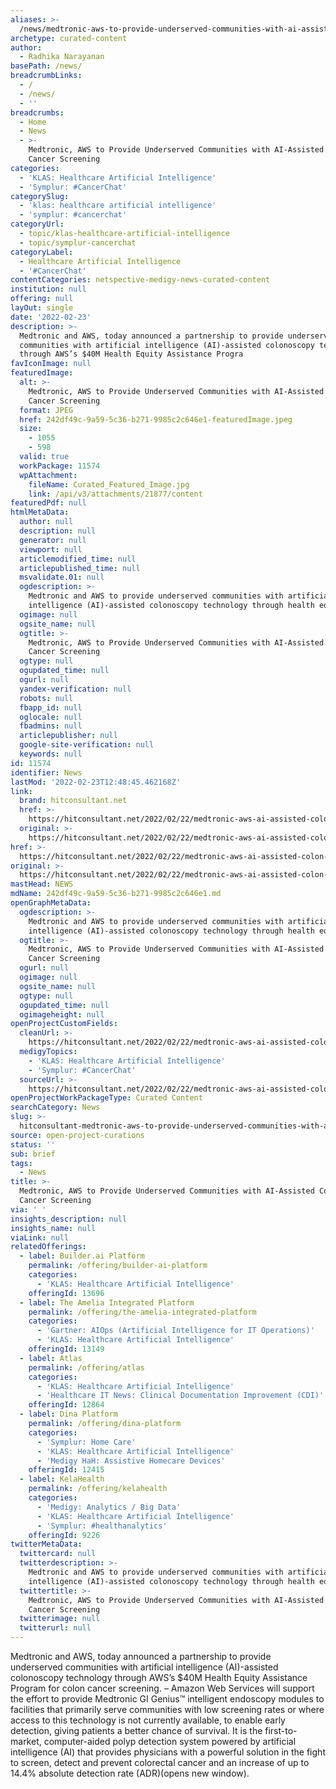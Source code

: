 ```yaml
---
aliases: >-
  /news/medtronic-aws-to-provide-underserved-communities-with-ai-assisted-colon-cancer-screening
archetype: curated-content
author:
  - Radhika Narayanan
basePath: /news/
breadcrumbLinks:
  - /
  - /news/
  - ''
breadcrumbs:
  - Home
  - News
  - >-
    Medtronic, AWS to Provide Underserved Communities with AI-Assisted Colon
    Cancer Screening
categories:
  - 'KLAS: Healthcare Artificial Intelligence'
  - 'Symplur: #CancerChat'
categorySlug:
  - 'klas: healthcare artificial intelligence'
  - 'symplur: #cancerchat'
categoryUrl:
  - topic/klas-healthcare-artificial-intelligence
  - topic/symplur-cancerchat
categoryLabel:
  - Healthcare Artificial Intelligence
  - '#CancerChat'
contentCategories: netspective-medigy-news-curated-content
institution: null
offering: null
layOut: single
date: '2022-02-23'
description: >-
  Medtronic and AWS, today announced a partnership to provide underserved
  communities with artificial intelligence (AI)-assisted colonoscopy technology
  through AWS’s $40M Health Equity Assistance Progra
favIconImage: null
featuredImage:
  alt: >-
    Medtronic, AWS to Provide Underserved Communities with AI-Assisted Colon
    Cancer Screening
  format: JPEG
  href: 242df49c-9a59-5c36-b271-9985c2c646e1-featuredImage.jpeg
  size:
    - 1055
    - 598
  valid: true
  workPackage: 11574
  wpAttachment:
    fileName: Curated_Featured_Image.jpg
    link: /api/v3/attachments/21877/content
featuredPdf: null
htmlMetaData:
  author: null
  description: null
  generator: null
  viewport: null
  articlemodified_time: null
  articlepublished_time: null
  msvalidate.01: null
  ogdescription: >-
    Medtronic and AWS to provide underserved communities with artificial
    intelligence (AI)-assisted colonoscopy technology through health equity
  ogimage: null
  ogsite_name: null
  ogtitle: >-
    Medtronic, AWS to Provide Underserved Communities with AI-Assisted Colon
    Cancer Screening
  ogtype: null
  ogupdated_time: null
  ogurl: null
  yandex-verification: null
  robots: null
  fbapp_id: null
  oglocale: null
  fbadmins: null
  articlepublisher: null
  google-site-verification: null
  keywords: null
id: 11574
identifier: News
lastMod: '2022-02-23T12:48:45.462168Z'
link:
  brand: hitconsultant.net
  href: >-
    https://hitconsultant.net/2022/02/22/medtronic-aws-ai-assisted-colon-cancer-screening/
  original: >-
    https://hitconsultant.net/2022/02/22/medtronic-aws-ai-assisted-colon-cancer-screening/
href: >-
  https://hitconsultant.net/2022/02/22/medtronic-aws-ai-assisted-colon-cancer-screening/
original: >-
  https://hitconsultant.net/2022/02/22/medtronic-aws-ai-assisted-colon-cancer-screening/
mastHead: NEWS
mdName: 242df49c-9a59-5c36-b271-9985c2c646e1.md
openGraphMetaData:
  ogdescription: >-
    Medtronic and AWS to provide underserved communities with artificial
    intelligence (AI)-assisted colonoscopy technology through health equity
  ogtitle: >-
    Medtronic, AWS to Provide Underserved Communities with AI-Assisted Colon
    Cancer Screening
  ogurl: null
  ogimage: null
  ogsite_name: null
  ogtype: null
  ogupdated_time: null
  ogimageheight: null
openProjectCustomFields:
  cleanUrl: >-
    https://hitconsultant.net/2022/02/22/medtronic-aws-ai-assisted-colon-cancer-screening/
  medigyTopics:
    - 'KLAS: Healthcare Artificial Intelligence'
    - 'Symplur: #CancerChat'
  sourceUrl: >-
    https://hitconsultant.net/2022/02/22/medtronic-aws-ai-assisted-colon-cancer-screening/
openProjectWorkPackageType: Curated Content
searchCategory: News
slug: >-
  hitconsultant-medtronic-aws-to-provide-underserved-communities-with-ai-assisted-colon-cancer-screening
source: open-project-curations
status: ''
sub: brief
tags:
  - News
title: >-
  Medtronic, AWS to Provide Underserved Communities with AI-Assisted Colon
  Cancer Screening
via: ' '
insights_description: null
insights_name: null
viaLink: null
relatedOfferings:
  - label: Builder.ai Platform
    permalink: /offering/builder-ai-platform
    categories:
      - 'KLAS: Healthcare Artificial Intelligence'
    offeringId: 13696
  - label: The Amelia Integrated Platform
    permalink: /offering/the-amelia-integrated-platform
    categories:
      - 'Gartner: AIOps (Artificial Intelligence for IT Operations)'
      - 'KLAS: Healthcare Artificial Intelligence'
    offeringId: 13149
  - label: Atlas
    permalink: /offering/atlas
    categories:
      - 'KLAS: Healthcare Artificial Intelligence'
      - 'Healthcare IT News: Clinical Documentation Improvement (CDI)'
    offeringId: 12864
  - label: Dina Platform
    permalink: /offering/dina-platform
    categories:
      - 'Symplur: Home Care'
      - 'KLAS: Healthcare Artificial Intelligence'
      - 'Medigy HaH: Assistive Homecare Devices'
    offeringId: 12415
  - label: KelaHealth
    permalink: /offering/kelahealth
    categories:
      - 'Medigy: Analytics / Big Data'
      - 'KLAS: Healthcare Artificial Intelligence'
      - 'Symplur: #healthanalytics'
    offeringId: 9226
twitterMetaData:
  twittercard: null
  twitterdescription: >-
    Medtronic and AWS to provide underserved communities with artificial
    intelligence (AI)-assisted colonoscopy technology through health equity
  twittertitle: >-
    Medtronic, AWS to Provide Underserved Communities with AI-Assisted Colon
    Cancer Screening
  twitterimage: null
  twitterurl: null
---
```

<p>Medtronic and AWS, today announced a partnership to provide underserved communities with artificial intelligence (AI)-assisted colonoscopy technology through AWS’s $40M Health Equity Assistance Program for colon cancer screening.
– Amazon Web Services will support the effort to provide Medtronic GI Genius™ intelligent endoscopy modules to facilities that primarily serve communities with low screening rates or where access to this technology is not currently available, to enable early detection, giving patients a better chance of survival.
It is the first-to-market, computer-aided polyp detection system powered by artificial intelligence (AI) that provides physicians with a powerful solution in the fight to screen, detect and prevent colorectal cancer and an increase of up to 14.4% absolute detection rate (ADR)(opens new window).</p>
